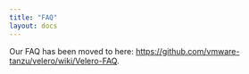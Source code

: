 ```yaml
---
title: "FAQ"
layout: docs
---
```


Our FAQ has been moved to here: https://github.com/vmware-tanzu/velero/wiki/Velero-FAQ.
